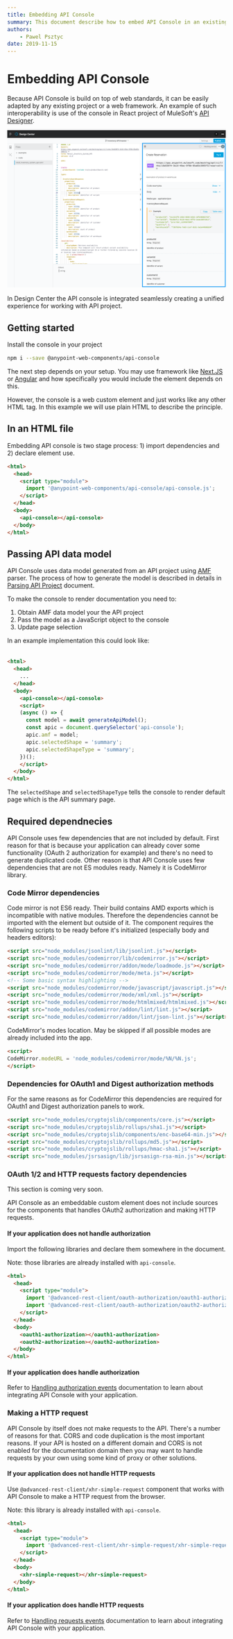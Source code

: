 ```yaml
---
title: Embedding API Console
summary: This document describe how to embed API Console in an existing project
authors:
    - Pawel Psztyc
date: 2019-11-15
---
```


# Embedding API Console

Because API Console is build on top of web standards, it can be easily adapted
by any existing project or a web framework. An example of such interoperability
is use of the console in React project of MuleSoft's [API Designer](https://github.com/mulesoft/api-designer/).

![API Console integrated with API Designer](../images/design-center.png)

In Design Center the API console is integrated seamlessly creating a unified
experience for working with API project.

## Getting started

Install the console in your project

```bash
npm i --save @anypoint-web-components/api-console
```

The next step depends on your setup. You may use framework like [Next.JS](https://nextjs.org/)
or [Angular](https://angular.io/) and how specifically you would include the element depends on this.

However, the console is a web custom element and just works like any other HTML tag.
In this example we will use plain HTML to describe the principle.

## In an HTML file

Embedding API console is two stage process: 1) import dependencies and 2) declare element use.

```html
<html>
  <head>
    <script type="module">
      import '@anypoint-web-components/api-console/api-console.js';
    </script>
  </head>
  <body>
    <api-console></api-console>
  </body>
</html>
```

## Passing API data model

API Console uses data model generated from an API project using [AMF](https://github.com/aml-org/amf) parser.
The process of how to generate the model is described in details in [Parsing API Project](../advanced/parsing-amf.md)
document.

To make the console to render documentation you need to:

1.  Obtain AMF data model your the API project
2.  Pass the model as a JavaScript object to the console
3.  Update page selection

In an example implementation this could look like:

```html

<html>
  <head>
    ...
  </head>
  <body>
    <api-console></api-console>
    <script>
    (async () => {
      const model = await generateApiModel();
      const apic = document.querySelector('api-console');
      apic.amf = model;
      apic.selectedShape = 'summary';
      apic.selectedShapeType = 'summary';
    })();
    </script>
  </body>
</html>
```

The `selectedShape` and `selectedShapeType` tells the console to render default
page which is the API summary page.

## Required dependnecies

API Console uses few dependencies that are not included by default.
First reason for that is because your application can already cover some
functionality (OAuth 2 authorization for example) and there's no need to generate
duplicated code.
Other reason is that API Console uses few dependencies that are not ES modules ready.
Namely it is CodeMirror library.

### Code Mirror dependencies

Code mirror is not ES6 ready. Their build contains AMD exports which is
incompatible with native modules. Therefore the dependencies cannot be
imported with the element but outside of it. The component requires the following
scripts to be ready before it's initialized (especially body and headers editors):

```html
<script src="node_modules/jsonlint/lib/jsonlint.js"></script>
<script src="node_modules/codemirror/lib/codemirror.js"></script>
<script src="node_modules/codemirror/addon/mode/loadmode.js"></script>
<script src="node_modules/codemirror/mode/meta.js"></script>
<!-- Some basic syntax highlighting -->
<script src="node_modules/codemirror/mode/javascript/javascript.js"></script>
<script src="node_modules/codemirror/mode/xml/xml.js"></script>
<script src="node_modules/codemirror/mode/htmlmixed/htmlmixed.js"></script>
<script src="node_modules/codemirror/addon/lint/lint.js"></script>
<script src="node_modules/codemirror/addon/lint/json-lint.js"></script>
```

CodeMirror's modes location. May be skipped if all possible modes are already included into the app.

```html
<script>
CodeMirror.modeURL = 'node_modules/codemirror/mode/%N/%N.js';
</script>
```

### Dependencies for OAuth1 and Digest authorization methods

For the same reasons as for CodeMirror this dependencies are required
for OAuth1 and Digest authorization panels to work.

```html
<script src="node_modules/cryptojslib/components/core.js"></script>
<script src="node_modules/cryptojslib/rollups/sha1.js"></script>
<script src="node_modules/cryptojslib/components/enc-base64-min.js"></script>
<script src="node_modules/cryptojslib/rollups/md5.js"></script>
<script src="node_modules/cryptojslib/rollups/hmac-sha1.js"></script>
<script src="node_modules/jsrsasign/lib/jsrsasign-rsa-min.js"></script>
```

### OAuth 1/2 and HTTP requests factory dependencies

This section is coming very soon.

API Console as an embeddable custom element does not include sources for the components that handles OAuth2 authorization and making HTTP requests.

#### If your application does not handle authorization

Import the following libraries and declare them somewhere in the document.

Note: those libraries are already installed with `api-console`.

```html
<html>
  <head>
    <script type="module">
      import '@advanced-rest-client/oauth-authorization/oauth1-authorization.js';
      import '@advanced-rest-client/oauth-authorization/oauth2-authorization.js';
    </script>
  </head>
  <body>
    <oauth1-authorization></oauth1-authorization>
    <oauth2-authorization></oauth2-authorization>
  </body>
</html>
```

#### If your application does handle authorization

Refer to [Handling authorization events](../advanced/handling-events-in-component.md#oauth-token-exchange) documentation to learn about integrating API Console with your application.

### Making a HTTP request

API Console by itself does not make requests to the API. There's a number of reasons for that. CORS and code duplication is the most important reasons.
If your API is hosted on a different domain and CORS is not enabled for the documentation domain then you may want to handle requests by your own using some kind of proxy or other solutions.

#### If your application does not handle HTTP requests

Use `@advanced-rest-client/xhr-simple-request` component that works with API Console to make a HTTP request from the browser.

Note: this library is already installed with `api-console`.

```html
<html>
  <head>
    <script type="module">
      import '@advanced-rest-client/xhr-simple-request/xhr-simple-request.js';
    </script>
  </head>
  <body>
    <xhr-simple-request></xhr-simple-request>
  </body>
</html>
```

#### If your application does handle HTTP requests

Refer to [Handling requests events](../advanced/handling-events-in-component.md#request-events_1) documentation to learn about integrating API Console with your application.
